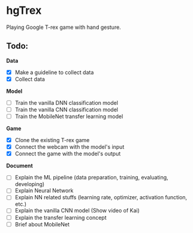# hgTrex

Playing Google T-rex game with hand gesture.

## **Todo:**

**Data**

- [x] Make a guideline to collect data
- [x] Collect data

**Model**

- [ ] Train the vanilla DNN classification model
- [ ] Train the vanilla CNN classification model
- [ ] Train the MobileNet transfer learning model

**Game**

- [x] Clone the existing T-rex game
- [x] Connect the webcam with the model's input
- [x] Connect the game with the model's output

**Document**

- [ ] Explain the ML pipeline (data preparation, training, evaluating, developing)
- [ ] Explain Neural Network
- [ ] Explain NN related stuffs (learning rate, optimizer, activation function, etc.)
- [ ] Explain the vanilla CNN model (Show video of Kai)
- [ ] Explain the transfer learning concept
- [ ] Brief about MobileNet